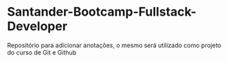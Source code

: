 # Santander-Bootcamp-Fullstack-Developer
Repositório para adicionar anotações, o mesmo será utilizado como projeto do curso de Git e Github

